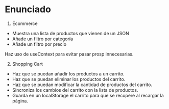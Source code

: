 # Enunciado

1. Ecommerce
   
- Muestra una lista de productos que vienen de un JSON
- Añade un filtro por categoría
- Añade un filtro por precio

Haz uso de useContext para evitar pasar prosp innecesarias.

2. Shopping Cart

- Haz que se puedan añadir los productos a un carrito.
- Haz que se puedan eliminar los productos del carrito.
- Haz que se puedan modificar la cantidad de productos del carrito.
- Sincroniza los cambios del carrito con la lista de productos.
- Guarda en un localStorage el carrito para que se recupere al recargar la página.